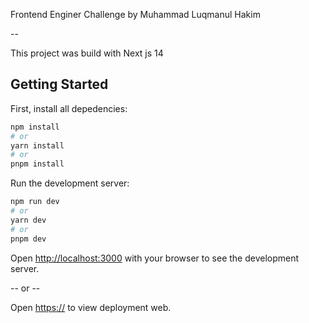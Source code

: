 Frontend Enginer Challenge by Muhammad Luqmanul Hakim

--

This project was build with Next js 14

## Getting Started

First, install all depedencies:

```bash
npm install
# or
yarn install
# or
pnpm install
```

Run the development server:

```bash
npm run dev
# or
yarn dev
# or
pnpm dev
```

Open [http://localhost:3000](http://localhost:3000) with your browser to see the development server.

-- or --

Open [https://](https://) to view deployment web.
